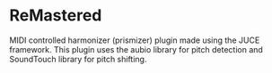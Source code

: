 # ReMastered
MIDI controlled harmonizer (prismizer) plugin made using the JUCE framework.
This plugin uses the aubio library for pitch detection and SoundTouch library for pitch shifting.
